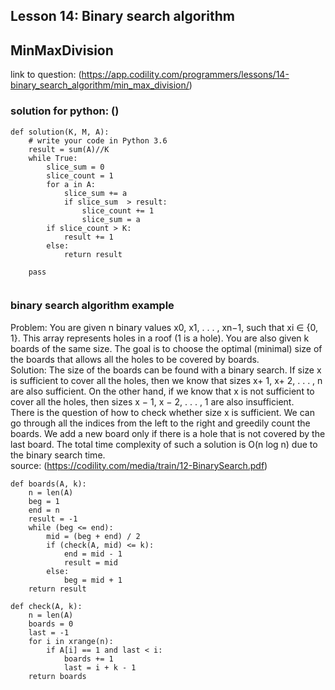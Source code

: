 ## Lesson 14: Binary search algorithm
## MinMaxDivision
link to question: (https://app.codility.com/programmers/lessons/14-binary_search_algorithm/min_max_division/)

### solution for python: ()
```
def solution(K, M, A):
    # write your code in Python 3.6
    result = sum(A)//K
    while True:
        slice_sum = 0
        slice_count = 1
        for a in A:
            slice_sum += a
            if slice_sum  > result:
                slice_count += 1
                slice_sum = a
        if slice_count > K:
            result += 1
        else:
            return result
            
    pass
    
```


### binary search algorithm example  
Problem: You are given n binary values x0, x1, . . . , xn−1, such that xi ∈ {0, 1}. This array
represents holes in a roof (1 is a hole). You are also given k boards of the same size. The goal
is to choose the optimal (minimal) size of the boards that allows all the holes to be covered
by boards.  
Solution: The size of the boards can be found with a binary search. If size x is sufficient to
cover all the holes, then we know that sizes x+ 1, x+ 2, . . . , n are also sufficient. On the other
hand, if we know that x is not sufficient to cover all the holes, then sizes x − 1, x − 2, . . . , 1
are also insufficient.  
There is the question of how to check whether size x is sufficient. We can go through all the
indices from the left to the right and greedily count the boards. We add a new board only if
there is a hole that is not covered by the last board.
The total time complexity of such a solution is O(n log n) due to the binary search time.  
source: (https://codility.com/media/train/12-BinarySearch.pdf)
```
def boards(A, k):
    n = len(A)
    beg = 1
    end = n
    result = -1
    while (beg <= end):
        mid = (beg + end) / 2
        if (check(A, mid) <= k):
            end = mid - 1
            result = mid
        else:
            beg = mid + 1
    return result
    
def check(A, k):
    n = len(A)
    boards = 0
    last = -1
    for i in xrange(n):
        if A[i] == 1 and last < i:
            boards += 1
            last = i + k - 1
    return boards
```
